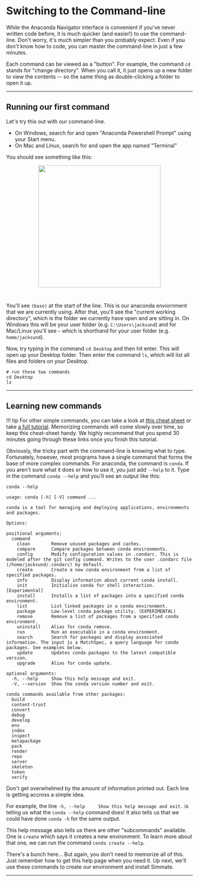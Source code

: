 
# Switching to the Command-line

While the Anaconda Navigator interface is convenient if you've never written code before, it is much quicker (and easier!) to use the command-line. Don't worry, it's much simpler than you probably expect. Even if you don't know how to code, you can master the command-line in just a few minutes.

Each command can be viewed as a "button". For example, the command `cd` stands for "change directory". When you call it, it just opens up a new folder to view the contents -- so the same thing as double-clicking a folder to open it up.

----------------------------------------------------------------------

## Running our first command

Let's try this out with our command-line.

- On Windows, search for and open "Anaconda Powershell Prompt" using your Start menu.
- On Mac and Linux, search for and open the app named "Terminal"

You should see something like this:

<!-- This is an image of an empty terminal with anaconda installed -->
<p align="center" style="margin-bottom:40px;">
<img src="https://www.shaileshjha.com/wp-content/uploads/2020/03/anaconda_powershell_prompt-800x450.jpg"  height=330 style="max-height: 330px;">
</p>

You'll see `(base)` at the start of the line. This is our anaconda enviornment that we are currently using. After that, you'll see the "current working directory", which is the folder we currently have open and are sitting in. On Windows this will be your user folder (e.g. `C:\Users\jacksund`) and for Mac/Linux you'll see `~` which is shorthand for your user folder (e.g. `home/jacksund`).

Now, try typing in the command `cd Desktop` and then hit enter. This will open up your Desktop folder. Then enter the command `ls`, which will list all files and folders on your Desktop. 

``` shell
# run these two commands
cd Desktop
ls
```

----------------------------------------------------------------------

## Learning new commands

!!! tip 
    For other simple commands, you can take a look at [this cheat sheet](https://www.git-tower.com/blog/command-line-cheat-sheet/) or take [a full tutorial](https://www.codecademy.com/learn/learn-the-command-line). Memorizing commands will come slowly over time, so keep this cheat-sheet handy. We highly recommend that you spend 30 minutes going through these links once you finish this tutorial.

Obviously, the tricky part with the command-line is knowing what to type. Fortunately, however, most programs have a single command that forms the base of more complex commands. For anaconda, the command is `conda`. If you aren't sure what it does or how to use it, you just add `--help` to it. Type in the command `conda --help` and you'll see an output like this:

``` shell
conda --help
```

``` shell
usage: conda [-h] [-V] command ...

conda is a tool for managing and deploying applications, environments and packages.

Options:

positional arguments:
  command
    clean        Remove unused packages and caches.
    compare      Compare packages between conda environments.
    config       Modify configuration values in .condarc. This is modeled after the git config command. Writes to the user .condarc file (/home/jacksund/.condarc) by default.
    create       Create a new conda environment from a list of specified packages.
    info         Display information about current conda install.
    init         Initialize conda for shell interaction. [Experimental]
    install      Installs a list of packages into a specified conda environment.
    list         List linked packages in a conda environment.
    package      Low-level conda package utility. (EXPERIMENTAL)
    remove       Remove a list of packages from a specified conda environment.
    uninstall    Alias for conda remove.
    run          Run an executable in a conda environment.
    search       Search for packages and display associated information. The input is a MatchSpec, a query language for conda packages. See examples below.
    update       Updates conda packages to the latest compatible version.
    upgrade      Alias for conda update.

optional arguments:
  -h, --help     Show this help message and exit.
  -V, --version  Show the conda version number and exit.

conda commands available from other packages:
  build
  content-trust
  convert
  debug
  develop
  env
  index
  inspect
  metapackage
  pack
  render
  repo
  server
  skeleton
  token
  verify

```

Don't get overwhelmed by the amount of information printed out. Each line is getting accross a simple idea. 

For example, the line `-h, --help     Show this help message and exit.` is telling us what the `conda --help` command does! It also tells us that we could have done `conda -h` for the same output.

This help message also tells us there are other "subcommands" available. One is `create` which says it creates a new environment. To learn more about that one, we can run the command `conda create --help`. 

There's a bunch here... But again, you don't need to memorize all of this. Just remember how to get this help page when you need it. Up next, we'll use these commands to create our environment and install Simmate.

----------------------------------------------------------------------
